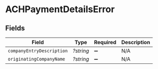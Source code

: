 # ACHPaymentDetailsError


## Fields

| Field                     | Type                      | Required                  | Description               |
| ------------------------- | ------------------------- | ------------------------- | ------------------------- |
| `companyEntryDescription` | *?string*                 | :heavy_minus_sign:        | N/A                       |
| `originatingCompanyName`  | *?string*                 | :heavy_minus_sign:        | N/A                       |